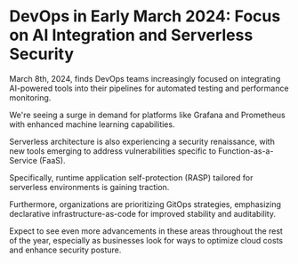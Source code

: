 # DevOps in Early March 2024: Focus on AI Integration and Serverless Security

March 8th, 2024, finds DevOps teams increasingly focused on integrating AI-powered tools into their pipelines for automated testing and performance monitoring.

We're seeing a surge in demand for platforms like Grafana and Prometheus with enhanced machine learning capabilities.

Serverless architecture is also experiencing a security renaissance, with new tools emerging to address vulnerabilities specific to Function-as-a-Service (FaaS).

Specifically, runtime application self-protection (RASP) tailored for serverless environments is gaining traction.

Furthermore, organizations are prioritizing GitOps strategies, emphasizing declarative infrastructure-as-code for improved stability and auditability.

Expect to see even more advancements in these areas throughout the rest of the year, especially as businesses look for ways to optimize cloud costs and enhance security posture.
